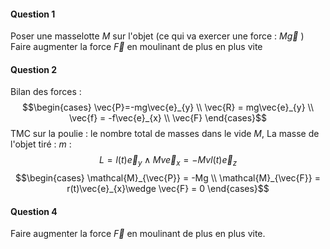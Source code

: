 #### Question 1
Poser une masselotte $M$ sur l'objet (ce qui va exercer une force : $M\vec{g}$ )
Faire augmenter la force $\vec{F}$ en moulinant de plus en plus vite

#### Question 2
Bilan des forces : 
$$\begin{cases}
\vec{P}=-mg\vec{e}_{y} \\
\vec{R} = mg\vec{e}_{y} \\
\vec{f} = -f\vec{e}_{x} \\
\vec{F}
\end{cases}$$
TMC sur la poulie : 
le nombre total de masses dans le vide $M$, 
La masse de l'objet tiré : $m$ : 
$$L = l(t) \vec{e}_{y}\wedge Mv\vec{e}_{x} = - Mvl(t)\vec{e}_{z}$$
$$\begin{cases}
\mathcal{M}_{\vec{P}} = -Mg \\
\mathcal{M}_{\vec{F}} = r(t)\vec{e}_{x}\wedge \vec{F} = 0
\end{cases}$$


#### Question 4
Faire augmenter la force $\vec{F}$ en moulinant de plus en plus vite. 
